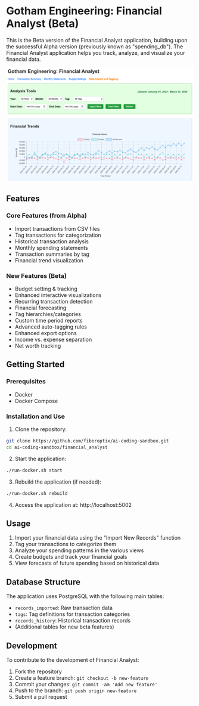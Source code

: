 # Gotham Engineering: Financial Analyst (Beta)

This is the Beta version of the Financial Analyst application, building upon the successful Alpha version (previously known as "spending_db"). The Financial Analyst application helps you track, analyze, and visualize your financial data.

<img src="images/dashboard.png" width="900" alt="Financial Analyst Dashboard">

## Features

### Core Features (from Alpha)
- Import transactions from CSV files
- Tag transactions for categorization
- Historical transaction analysis
- Monthly spending statements
- Transaction summaries by tag
- Financial trend visualization

### New Features (Beta)
- Budget setting & tracking
- Enhanced interactive visualizations
- Recurring transaction detection
- Financial forecasting
- Tag hierarchies/categories
- Custom time period reports
- Advanced auto-tagging rules
- Enhanced export options
- Income vs. expense separation
- Net worth tracking

## Getting Started

### Prerequisites
- Docker
- Docker Compose

### Installation and Use

1. Clone the repository:
```bash
git clone https://github.com/fiberoptix/ai-coding-sandbox.git
cd ai-coding-sandbox/financial_analyst
```

2. Start the application:
```bash
./run-docker.sh start
```

3. Rebuild the application (if needed):
```bash
./run-docker.sh rebuild
```

4. Access the application at: http://localhost:5002

## Usage

1. Import your financial data using the "Import New Records" function
2. Tag your transactions to categorize them
3. Analyze your spending patterns in the various views
4. Create budgets and track your financial goals
5. View forecasts of future spending based on historical data

## Database Structure

The application uses PostgreSQL with the following main tables:
- `records_imported`: Raw transaction data
- `tags`: Tag definitions for transaction categories
- `records_history`: Historical transaction records
- (Additional tables for new beta features)

## Development

To contribute to the development of Financial Analyst:

1. Fork the repository
2. Create a feature branch: `git checkout -b new-feature`
3. Commit your changes: `git commit -am 'Add new feature'`
4. Push to the branch: `git push origin new-feature`
5. Submit a pull request 